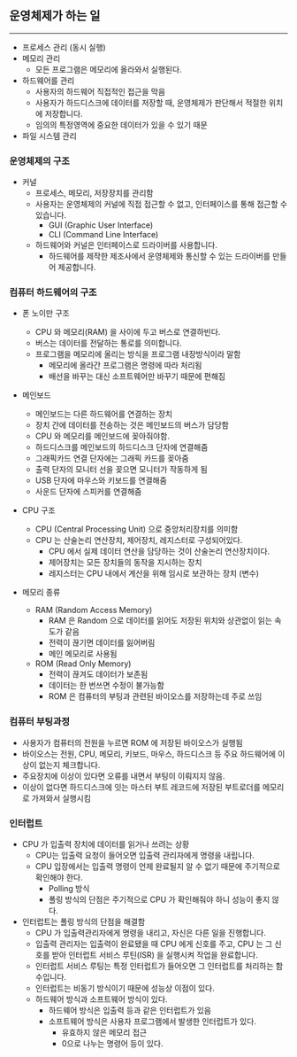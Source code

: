 ## 운영체제가 하는 일

---

- 프로세스 관리 (동시 실행)
- 메모리 관리
    - 모든 프로그램은 메모리에 올라와서 실행된다.
- 하드웨어를 관리
    - 사용자의 하드웨어 직접적인 접근을 막음
    - 사용자가 하드디스크에 데이터를 저장할 때, 운영체제가 판단해서 적절한 위치에 저장합니다.
    - 임의의 특정영역에 중요한 데이터가 있을 수 있기 때문
- 파일 시스템 관리

### 운영체제의 구조

- 커널
    - 프로세스, 메모리, 저장장치를 관리함
    - 사용자는 운영체제의 커널에 직접 접근할 수 없고, 인터페이스를 통해 접근할 수 있습니다.
        - GUI (Graphic User Interface)
        - CLI (Command Line Interface)
    - 하드웨어와 커널은 인터페이스로 드라이버를 사용합니다.
        - 하드웨어를 제작한 제조사에서 운영체제와 통신할 수 있는 드라이버를 만들어 제공합니다.

### 컴퓨터 하드웨어의 구조

- 폰 노이만 구조
    - CPU 와 메모리(RAM) 을 사이에 두고 버스로 연결하빈다.
    - 버스는 데이터를 전달하는 통로를 의미합니다.
    - 프로그램을 메모리에 올리는 방식을 프로그램 내장방식이라 말함
        - 메모리에 올라간 프로그램은 명령에 따라 처리됨
        - 배선을 바꾸는 대신 소프트웨어만 바꾸기 때문에 편해짐

- 메인보드
    - 메인보드는 다른 하드웨어를 연결하는 장치
    - 장치 간에 데이터를 전송하는 것은 메인보드의 버스가 담당함
    - CPU 와 메모리를 메인보드에 꽂아줘야함.
    - 하드디스크를 메인보드의 하드디스크 단자에 연결해줌
    - 그래픽카드 연결 단자에는 그래픽 카드를 꽂아줌
    - 출력 단자의 모니터 선을 꽂으면 모니터가 작동하게 됨
    - USB 단자에 마우스와 키보드를 연결해줌
    - 사운드 단자에 스피커를 연결해줌

- CPU 구조
    - CPU (Central Processing Unit) 으로 중앙처리장치를 의미함
    - CPU 는 산술논리 연산장치, 제어장치, 레지스터로 구성되어있다.
        - CPU 에서 실제 데이터 연산을 담당하는 것이 산술논리 연산장치이다.
        - 제어장치는 모든 장치들의 동작을 지시하는 장치
        - 레지스터는 CPU 내에서 계산을 위해 임시로 보관하는 장치 (변수)

- 메모리 종류
    - RAM (Random Access Memory)
        - RAM 은 Random 으로 데이터를 읽어도 저장된 위치와 상관없이 읽는 속도가 같음
        - 전력이 끊기면 데이터를 잃어버림
        - 메인 메모리로 사용됨
    - ROM (Read Only Memory)
        - 전력이 끊겨도 데이터가 보존됨
        - 데이터는 한 번쓰면 수정이 불가능함
        - ROM 은 컴퓨터의 부팅과 관련된 바이오스를 저장하는데 주로 쓰임

### 컴퓨터 부팅과정

- 사용자가 컴퓨터의 전원을 누르면 ROM 에 저장된 바이오스가 실행됨
- 바이오스는 전원, CPU, 메모리, 키보드, 마우스, 하드디스크 등 주요 하드웨어에 이상이 없는지 체크합니다.
- 주요장치에 이상이 있다면 오류를 내면서 부팅이 이뤄지지 않음.
- 이상이 없다면 하드디스크에 잇는 마스터 부트 레코드에 저장된 부트로더를 메모리로 가져와서 실행시킴

### 인터럽트

- CPU 가 입출력 장치에 데이터를 읽거나 쓰려는 상황
    - CPU는 입출력 요청이 들어오면 입출력 관리자에게 명령을 내립니다.
    - CPU 입장에서는 입출력 명령이 언제 완료될지 알 수 없기 때문에 주기적으로 확인해야 한다.
        - Polling 방식
        - 폴링 방식의 단점은 주기적으로 CPU 가 확인해줘야 하니 성능이 좋지 않다.
- 인터럽트는 폴링 방식의 단점을 해결함
    - CPU 가 입출력관리자에게 명령을 내리고, 자신은 다른 일을 진행합니다.
    - 입출력 관리자는 입출력이 완료됐을 때 CPU 에게 신호를 주고, CPU 는 그 신호를 받아 인터럽트 서비스 루틴(ISR) 을 실행시켜 작업을 완료합니다.
    - 인터럽트 서비스 루팅는 특정 인터럽트가 들어오면 그 인터럽트를 처리하는 함수입니다.
    - 인터럽트는 비동기 방식이기 때문에 성능상 이점이 있다.
    - 하드웨어 방식과 소프트웨어 방식이 있다.
        - 하드웨어 방식은 입출력 등과 같은 인터럽트가 있음
        - 소프트웨어 방식은 사용자 프로그램에서 발생한 인터럽트가 있다.
            - 유효하지 않은 메모리 접근
            - 0으로 나누는 명령어 등이 있다.


